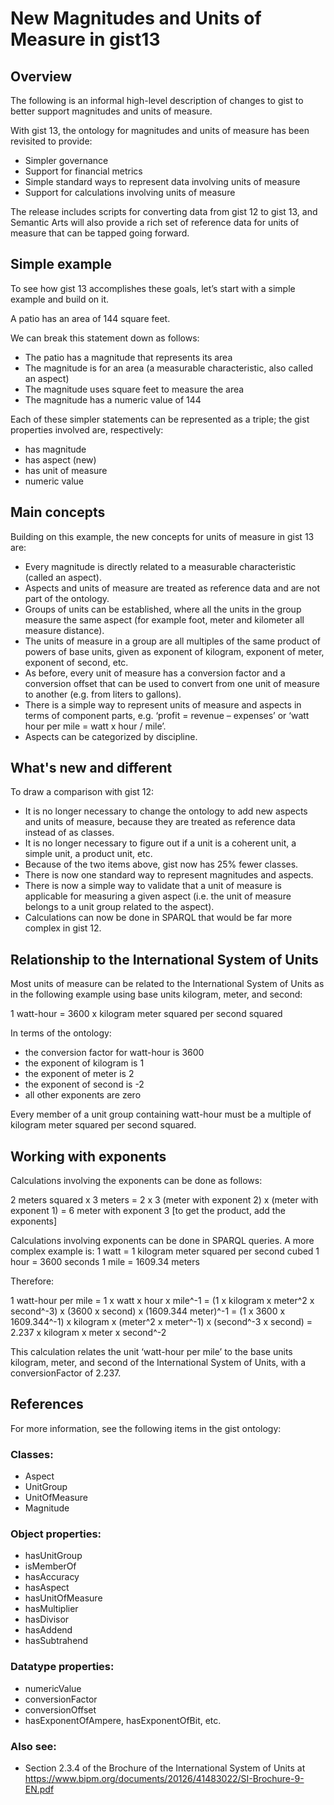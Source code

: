 # New Magnitudes and Units of Measure in gist13

## Overview

The following is an informal high-level description of changes to gist to better support magnitudes and units of measure.

With gist 13, the ontology for magnitudes and units of measure has been revisited to provide:

- Simpler governance
- Support for financial metrics
- Simple standard ways to represent data involving units of measure
- Support for calculations involving units of measure

The release includes scripts for converting data from gist 12 to gist 13, and Semantic Arts will also provide a rich set of reference data for units of measure that can be tapped going forward.

## Simple example

To see how gist 13 accomplishes these goals, let’s start with a simple example and build on it.

A patio has an area of 144 square feet.

We can break this statement down as follows:

- The patio has a magnitude that represents its area
- The magnitude is for an area (a measurable characteristic, also called an aspect)
- The magnitude uses square feet to measure the area
- The magnitude has a numeric value of 144

Each of these simpler statements can be represented as a triple; the gist properties involved are, respectively:

- has magnitude
- has aspect (new)
- has unit of measure
- numeric value

## Main concepts

Building on this example, the new concepts for units of measure in gist 13 are:

- Every magnitude is directly related to a measurable characteristic (called an aspect).
- Aspects and units of measure are treated as reference data and are not part of the ontology.
- Groups of units can be established, where all the units in the group measure the same aspect (for example foot, meter and kilometer all measure distance).
- The units of measure in a group are all multiples of the same product of powers of base units, given as exponent of kilogram, exponent of meter, exponent of second, etc.
- As before, every unit of measure has a conversion factor and a conversion offset that can be used to convert from one unit of measure to another (e.g. from liters to gallons).
- There is a simple way to represent units of measure and aspects in terms of component parts, e.g. ‘profit = revenue – expenses’ or ‘watt hour per mile = watt x hour / mile’.
- Aspects can be categorized by discipline.

## What's new and different

To draw a comparison with gist 12:

- It is no longer necessary to change the ontology to add new aspects and units of measure, because they are treated as reference data instead of as classes.
- It is no longer necessary to figure out if a unit is a coherent unit, a simple unit, a product unit, etc.
- Because of the two items above, gist now has 25% fewer classes.
- There is now one standard way to represent magnitudes and aspects.
- There is now a simple way to validate that a unit of measure is applicable for measuring a given aspect (i.e. the unit of measure belongs to a unit group related to the aspect).
- Calculations can now be done in SPARQL that would be far more complex in gist 12.

## Relationship to the International System of Units

Most units of measure can be related to the International System of Units as in the following example using base units kilogram, meter, and second:

1 watt-hour = 3600 x kilogram meter squared per second squared

In terms of the ontology:

- the conversion factor for watt-hour is 3600
- the exponent of kilogram is 1
- the exponent of meter is 2
- the exponent of second is -2
- all other exponents are zero

Every member of a unit group containing watt-hour must be a multiple of kilogram meter squared per second squared.

## Working with exponents

Calculations involving the exponents can be done as follows:

2 meters squared x 3 meters
= 2 x 3 (meter with exponent 2) x (meter with exponent 1)
= 6 meter with exponent 3    [to get the product, add the exponents]

Calculations involving exponents can be done in SPARQL queries. A more complex example is:
1 watt = 1 kilogram meter squared per second cubed
1 hour = 3600 seconds
1 mile = 1609.34 meters

Therefore:

1 watt-hour per mile
= 1 x watt x hour x mile^-1
= (1 x kilogram x meter^2 x second^-3) x (3600 x second) x (1609.344 meter)^-1
= (1 x 3600 x 1609.344^-1)  x kilogram x (meter^2 x meter^-1) x (second^-3 x second)
= 2.237 x kilogram x meter x second^-2

This calculation relates the unit ‘watt-hour per mile’ to the base units kilogram, meter, and second of the International System of Units, with a conversionFactor of 2.237.

## References

For more information, see the following items in the gist ontology:

### Classes:

- Aspect
- UnitGroup
- UnitOfMeasure
- Magnitude

### Object properties:

- hasUnitGroup
- isMemberOf
- hasAccuracy
- hasAspect
- hasUnitOfMeasure
- hasMultiplier
- hasDivisor
- hasAddend
- hasSubtrahend

### Datatype properties:

- numericValue
- conversionFactor
- conversionOffset
- hasExponentOfAmpere, hasExponentOfBit, etc.

### Also see:

- Section 2.3.4 of the Brochure of the International System of Units at https://www.bipm.org/documents/20126/41483022/SI-Brochure-9-EN.pdf

